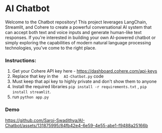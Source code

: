 # AI Chatbot
Welcome to the Chatbot repository! 
This project leverages LangChain, Streamlit, and Cohere to create a powerful conversational AI system that can accept both text and voice inputs and generate human-like text responses. If you're interested in building your own AI-powered chatbot or simply exploring the capabilities of modern natural language processing technologies, you've come to the right place.

### Instructions:

1. Get your Cohere API key here - https://dashboard.cohere.com/api-keys
2. Replace that key in the `  AI-Chatbot.py` code 
3. Must keep that api key to highly private and don't show them to anyone
4. Install the required libraries `pip install -r requirements.txt` , `pip install streamlit`.
5. run `python app.py`

### Demo

https://github.com/Saroj-Swadithya/AI-Chatbot/assets/131875995/84fb42e4-6e59-4e55-abe1-f9488a25166b

